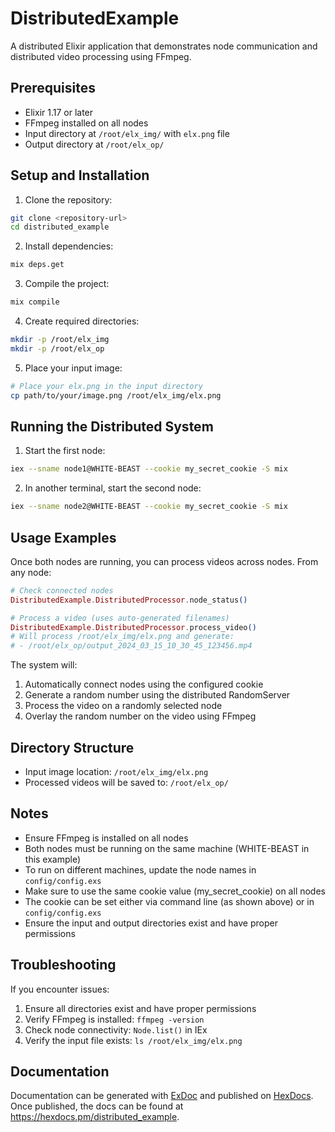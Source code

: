 # DistributedExample

A distributed Elixir application that demonstrates node communication and distributed video processing using FFmpeg.

## Prerequisites

- Elixir 1.17 or later
- FFmpeg installed on all nodes
- Input directory at `/root/elx_img/` with `elx.png` file
- Output directory at `/root/elx_op/`

## Setup and Installation

1. Clone the repository:
```bash
git clone <repository-url>
cd distributed_example
```

2. Install dependencies:
```bash
mix deps.get
```

3. Compile the project:
```bash
mix compile
```

4. Create required directories:
```bash
mkdir -p /root/elx_img
mkdir -p /root/elx_op
```

5. Place your input image:
```bash
# Place your elx.png in the input directory
cp path/to/your/image.png /root/elx_img/elx.png
```

## Running the Distributed System

1. Start the first node:
```bash
iex --sname node1@WHITE-BEAST --cookie my_secret_cookie -S mix
```

2. In another terminal, start the second node:
```bash
iex --sname node2@WHITE-BEAST --cookie my_secret_cookie -S mix
```

## Usage Examples

Once both nodes are running, you can process videos across nodes. From any node:

```elixir
# Check connected nodes
DistributedExample.DistributedProcessor.node_status()

# Process a video (uses auto-generated filenames)
DistributedExample.DistributedProcessor.process_video()
# Will process /root/elx_img/elx.png and generate:
# - /root/elx_op/output_2024_03_15_10_30_45_123456.mp4
```

The system will:
1. Automatically connect nodes using the configured cookie
2. Generate a random number using the distributed RandomServer
3. Process the video on a randomly selected node
4. Overlay the random number on the video using FFmpeg

## Directory Structure

- Input image location: `/root/elx_img/elx.png`
- Processed videos will be saved to: `/root/elx_op/`

## Notes

- Ensure FFmpeg is installed on all nodes
- Both nodes must be running on the same machine (WHITE-BEAST in this example)
- To run on different machines, update the node names in `config/config.exs`
- Make sure to use the same cookie value (my_secret_cookie) on all nodes
- The cookie can be set either via command line (as shown above) or in `config/config.exs`
- Ensure the input and output directories exist and have proper permissions

## Troubleshooting

If you encounter issues:
1. Ensure all directories exist and have proper permissions
2. Verify FFmpeg is installed: `ffmpeg -version`
3. Check node connectivity: `Node.list()` in IEx
4. Verify the input file exists: `ls /root/elx_img/elx.png`

## Documentation

Documentation can be generated with [ExDoc](https://github.com/elixir-lang/ex_doc)
and published on [HexDocs](https://hexdocs.pm). Once published, the docs can
be found at <https://hexdocs.pm/distributed_example>.


